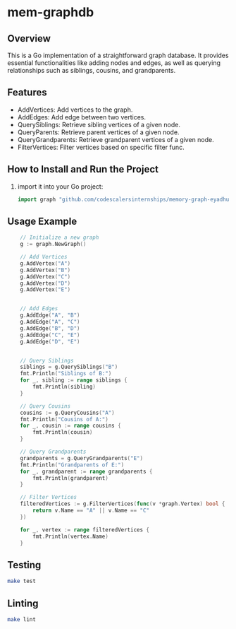 # mem-graphdb

## Overview

This is a Go implementation of a straightforward graph database. It provides essential functionalities like adding nodes and edges, as well as querying relationships such as siblings, cousins, and grandparents.

## Features

- AddVertices: Add vertices to the graph.
- AddEdges: Add edge between two vertices.
- QuerySiblings: Retrieve sibling vertices of a given node.
- QueryParents: Retrieve parent vertices of a given node.
- QueryGrandparents: Retrieve grandparent vertices of a given node.
- FilterVertices: Filter vertices based on specific filter func.

## How to Install and Run the Project

1. import it into your Go project:
   ```go
   import graph "github.com/codescalersinternships/memory-graph-eyadhussein/pkg"
   ```

## Usage Example

```go
	// Initialize a new graph
	g := graph.NewGraph()

    // Add Vertices
	g.AddVertex("A")
	g.AddVertex("B")
	g.AddVertex("C")
	g.AddVertex("D")
	g.AddVertex("E")


    // Add Edges
	g.AddEdge("A", "B")
	g.AddEdge("A", "C")
	g.AddEdge("B", "D")
	g.AddEdge("C", "E")
	g.AddEdge("D", "E")


	// Query Siblings
	siblings = g.QuerySiblings("B")
	fmt.Println("Siblings of B:")
	for _, sibling := range siblings {
		fmt.Println(sibling)
	}

    // Query Cousins
	cousins := g.QueryCousins("A")
	fmt.Println("Cousins of A:")
	for _, cousin := range cousins {
		fmt.Println(cousin)
	}

    // Query Grandparents
	grandparents = g.QueryGrandparents("E")
	fmt.Println("Grandparents of E:")
	for _, grandparent := range grandparents {
		fmt.Println(grandparent)
	}

    // Filter Vertices
	filteredVertices := g.FilterVertices(func(v *graph.Vertex) bool {
		return v.Name == "A" || v.Name == "C"
	})

	for _, vertex := range filteredVertices {
		fmt.Println(vertex.Name)
	}

```

## Testing

```sh
make test
```

## Linting

```sh
make lint
```
